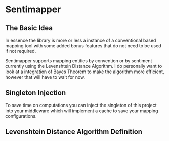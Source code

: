 # Sentimapper

## The Basic Idea
In essence the library is more or less a instance of a conventional based mapping tool with some added bonus features that do not need to be used if not required.

Sentimapper supports mapping entities by convention or by sentiment currently using the Levenshtein Distance Algorithm. I do personally want to look at a integration of Bayes Theorem to make the algorithm more efficient, however that will have to wait for now.

## Singleton Injection
To save time on computations you can inject the singleton of this project into your middleware which will implement a cache to save your mapping configurations.

## Levenshtein Distance Algorithm Definition

<img href="levenshtein-definition.png">


